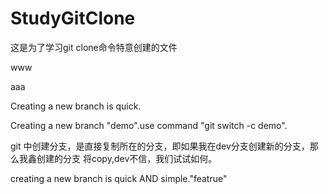 ﻿# StudyGitClone
这是为了学习git clone命令特意创建的文件

www

aaa

Creating a new branch is quick.

Creating a new branch "demo".use  command "git switch -c demo".

git 中创建分支，是直接复制所在的分支，即如果我在dev分支创建新的分支，那么我鑫创建的分支
将copy,dev不信，我们试试如何。

creating a new branch is quick AND simple."featrue"